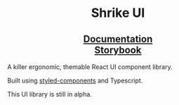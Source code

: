 <h1 align="center">Shrike UI</h1>

<h2 align="center"><a href="https://mcpar-land.github.io/shrikeui/index.html">Documentation</a><br />
<a href="https://mcpar-land.github.io/shrikeui/storybook/">Storybook</a></h2>

A killer ergonomic, themable React UI component library.

Built using [styled-components](https://styled-components.com/) and Typescript.

This UI library is still in alpha.
